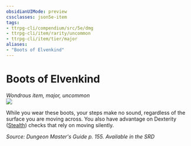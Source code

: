```yaml
---
obsidianUIMode: preview
cssclasses: json5e-item
tags:
- ttrpg-cli/compendium/src/5e/dmg
- ttrpg-cli/item/rarity/uncommon
- ttrpg-cli/item/tier/major
aliases: 
- "Boots of Elvenkind"
---
```

# Boots of Elvenkind
*Wondrous item, major, uncommon*  
![](/3-Mechanics/CLI/Compendium/items/img/boots-of-elvenkind.webp#right)


While you wear these boots, your steps make no sound, regardless of the surface you are moving across. You also have advantage on Dexterity ([Stealth](/3-Mechanics/CLI/Rules/skills.md#Stealth)) checks that rely on moving silently.

*Source: Dungeon Master's Guide p. 155. Available in the <span title='Systems Reference Document (5.1)'>SRD</span>*